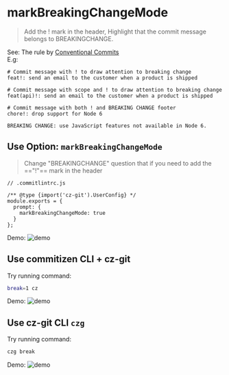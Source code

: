 # markBreakingChangeMode

> Add the ! mark in the header, Highlight that the commit message belongs to BREAKINGCHANGE. 

See: The rule by [Conventional Commits](https://www.conventionalcommits.org/en/v1.0.0/#examples)<br>
E.g:
```text
# Commit message with ! to draw attention to breaking change
feat!: send an email to the customer when a product is shipped

# Commit message with scope and ! to draw attention to breaking change
feat(api)!: send an email to the customer when a product is shipped

# Commit message with both ! and BREAKING CHANGE footer
chore!: drop support for Node 6

BREAKING CHANGE: use JavaScript features not available in Node 6.
```

## Use Option: `markBreakingChangeMode`
> Change "BREAKINGCHANGE" question that if you need to add the =="!"== mark in the header

```js{6}
// .commitlintrc.js

/** @type {import('cz-git').UserConfig} */
module.exports = {
  prompt: {
    markBreakingChangeMode: true
  }
};
```

Demo:
![demo](https://user-images.githubusercontent.com/40693636/174950214-b294413c-b2b4-4e5b-9b8d-38deab9e8485.gif)

## Use commitizen CLI + cz-git
Try running command:
```bash
break=1 cz
```
Demo:
![demo](https://user-images.githubusercontent.com/40693636/174949733-d5cd7f0d-ac81-40e8-8cb9-158737330d7a.gif)

## Use cz-git CLI `czg`
Try running command:
```bash
czg break
```
Demo:
![demo](https://user-images.githubusercontent.com/40693636/175755362-2fdeed9e-cf05-4f41-b317-453154a5775c.gif)

